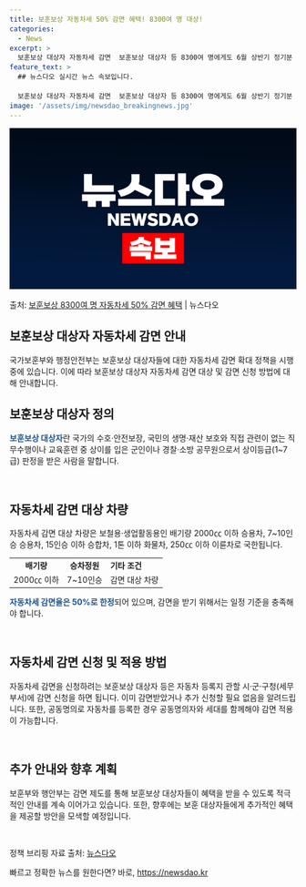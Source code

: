 ```yaml
---
title: 보훈보상 자동차세 50% 감면 혜택! 8300여 명 대상!
categories:
  - News
excerpt: >
  보훈보상 대상자 자동차세 감면  보훈보상 대상자 등 8300여 명에게도 6월 상반기 정기분 자동차세를 50%…
feature_text: >
  ## 뉴스다오 실시간 뉴스 속보입니다.

  보훈보상 대상자 자동차세 감면  보훈보상 대상자 등 8300여 명에게도 6월 상반기 정기분 자동차세를 50%…
image: '/assets/img/newsdao_breakingnews.jpg'
---
```


![뉴스다오 속보](/assets/img/newsdao_breakingnews.jpg)

<p>출처: <a href="https://newsdao.kr/4023" rel="dofollow">보훈보상 8300여 명 자동차세 50% 감면 혜택</a> | 뉴스다오</p>

<h2 data-ke-size="size26">보훈보상 대상자 자동차세 감면 안내</h2>
국가보훈부와 행정안전부는 보훈보상 대상자들에 대한 자동차세 감면 확대 정책을 시행 중에 있습니다. 이에 따라 보훈보상 대상자 자동차세 감면 대상 및 감면 신청 방법에 대해 안내합니다.

<p data-ke-size="size16"></p>

<h2 data-ke-size="size24">보훈보상 대상자 정의</h2>
<b><span style="color: #1a5490;">보훈보상 대상자</span></b>란 국가의 수호·안전보장, 국민의 생명·재산 보호와 직접 관련이 없는 직무수행이나 교육훈련 중 상이를 입은 군인이나 경찰·소방 공무원으로서 상이등급(1~7급) 판정을 받은 사람을 말합니다.

<p data-ke-size="size16">&nbsp;</p>

<h2 data-ke-size="size24">자동차세 감면 대상 차량</h2>
자동차세 감면 대상 차량은 보철용·생업활동용인 배기량 2000㏄ 이하 승용차, 7~10인승 승용차, 15인승 이하 승합차, 1톤 이하 화물차, 250㏄ 이하 이륜차로 국한됩니다.

<table>
	<tr>
		<td style="text-align: center; height: 17px;"><b>배기량</b></td>
		<td style="text-align: center; height: 17px;"><b>승차정원</b></td>
		<td><b>기타 조건</b></td>
	</tr>
	<tr>
		<td style="text-align: center; height: 17px;">2000㏄ 이하</td>
		<td style="text-align: center; height: 17px;">7~10인승</td>
		<td>감면 대상 차량</td>
	</tr>
</table>

<b><span style="color: #1a5490;">자동차세 감면율은 50%로 한정</span></b>되어 있으며, 감면을 받기 위해서는 일정 기준을 충족해야 합니다.

<p data-ke-size="size16">&nbsp;</p>

<h2 data-ke-size="size24">자동차세 감면 신청 및 적용 방법</h2>
자동차세 감면을 신청하려는 보훈보상 대상자 등은 자동차 등록지 관할 시·군·구청(세무부서)에 감면 신청을 하면 됩니다. 이미 감면받았거나 추가 신청할 필요 없음을 알려드립니다. 또한, 공동명의로 자동차를 등록한 경우 공동명의자와 세대를 함께해야 감면 적용이 가능합니다.

<p data-ke-size="size16">&nbsp;</p>

<h2 data-ke-size="size24">추가 안내와 향후 계획</h2>
보훈부와 행안부는 감면 제도를 통해 보훈보상 대상자들이 혜택을 받을 수 있도록 적극적인 안내를 계속 이어가고 있습니다. 또한, 향후에는 보훈 대상자들에게 추가적인 혜택을 제공할 방안을 모색할 예정입니다.

<p data-ke-size="size16">&nbsp;</p>

정책 브리핑 자료 출처: <a href="https://newsdao.kr/4023">뉴스다오</a> 

빠르고 정확한 뉴스를 원한다면? 바로, <a href="https://newsdao.kr" rel="dofollow">https://newsdao.kr</a>


